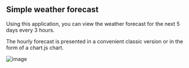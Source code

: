 ## Simple weather forecast
Using this application, you can view the weather forecast for the next 5 days every 3 hours. 

The hourly forecast is presented in a convenient classic version or in the form of a chart.js chart.

![image](https://user-images.githubusercontent.com/44317017/122452338-d5ea5f80-cfb1-11eb-94ea-8c8068b64b79.png)
